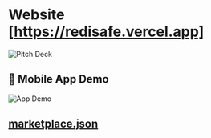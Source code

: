 # Website [https://redisafe.vercel.app] 
![Pitch Deck](https://github.com/ebtesam25/redisafe/blob/main/redispitchdeck.png?raw=true)
## 📱 Mobile App Demo
![App Demo](https://github.com/ebtesam25/redisafe/blob/main/redisafeapp.gif?raw=true)

## [marketplace.json](https://github.com/ebtesam25/redisafe/blob/main/marketplace.json)
